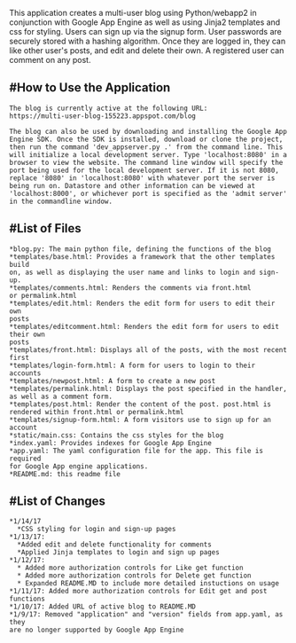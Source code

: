This application creates a multi-user blog using Python/webapp2 in 
conjunction with Google App Engine as well as using Jinja2 templates and 
css for styling. Users can sign up via the signup form. User passwords are 
securely stored with a hashing algorithm. Once they are logged in, they can 
like other user's posts, and edit and delete their own. A registered user can 
comment on any post. 

#How to Use the Application
---------------------------

	The blog is currently active at the following URL:
	https://multi-user-blog-155223.appspot.com/blog

	The blog can also be used by downloading and installing the Google App 
	Engine SDK. Once the SDK is installed, download or clone the project, 
	then run the command 'dev_appserver.py .' from the command line. This 
	will initialize a local development server. Type 'localhost:8080' in a 
	browser to view the website. The command line window will specify the 
	port being used for the local development server. If it is not 8080, 
	replace '8080' in 'localhost:8080' with whatever port the server is 
	being run on. Datastore and other information can be viewed at 
	'localhost:8000', or whichever port is specified as the 'admit server' 
	in the commandline window.


#List of Files
--------------

	*blog.py: The main python file, defining the functions of the blog
	*templates/base.html: Provides a framework that the other templates build 
	on, as well as displaying the user name and links to login and sign-up.
	*templates/comments.html: Renders the comments via front.html 
	or permalink.html
	*templates/edit.html: Renders the edit form for users to edit their own 
	posts
	*templates/editcomment.html: Renders the edit form for users to edit their own 
	posts
	*templates/front.html: Displays all of the posts, with the most recent 
	first
	*templates/login-form.html: A form for users to login to their accounts
	*templates/newpost.html: A form to create a new post
	*templates/permalink.html: Displays the post specified in the handler, 
	as well as a comment form.
	*templates/post.html: Render the content of the post. post.html is 
	rendered within front.html or permalink.html
	*templates/signup-form.html: A form visitors use to sign up for an account
	*static/main.css: Contains the css styles for the blog
	*index.yaml: Provides indexes for Google App Engine
	*app.yaml: The yaml configuration file for the app. This file is required 
	for Google App engine applications.
	*README.md: this readme file

#List of Changes
----------------
	*1/14/17
	  *CSS styling for login and sign-up pages
	*1/13/17:
	  *Added edit and delete functionality for comments
	  *Applied Jinja templates to login and sign up pages
	*1/12/17: 
	  * Added more authorization controls for Like get function
	  * Added more authorization controls for Delete get function
	  * Expanded README.MD to include more detailed instuctions on usage
	*1/11/17: Added more authorization controls for Edit get and post functions
	*1/10/17: Added URL of active blog to README.MD
	*1/9/17: Removed "application" and "version" fields from app.yaml, as they
	are no longer supported by Google App Engine